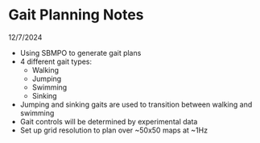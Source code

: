 # Gait Planning Notes
12/7/2024

- Using SBMPO to generate gait plans
- 4 different gait types:
    - Walking
    - Jumping
    - Swimming
    - Sinking
- Jumping and sinking gaits are used to transition between walking and swimming
- Gait controls will be determined by experimental data
- Set up grid resolution to plan over ~50x50 maps at ~1Hz